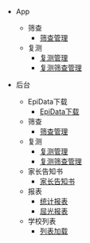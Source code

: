 - App
    - 筛查
        - [筛查管理](/App/筛查/筛查管理.md)
    - 复测
        - [复测管理](/App/复测/复测管理.md)
        - [复测筛查管理](/App/复测/复测筛查管理.md)

- 后台
    - EpiData下载
        - [EpiData下载](/后台/EpiData/EpiData.md)
    - 筛查
        - [筛查管理](/后台/筛查/筛查管理.md)
    - 复测
        - [复测管理](/后台/复测/复测管理.md)
        - [复测筛查管理](/后台/复测/复测筛查管理.md)
    - 家长告知书
        - [家长告知书](/后台/家长告知书/家长告知书.md)
    - 报表
        - [统计报表](/后台/报表/统计报表.md)
        - [屈光报表](/后台/报表/屈光报表.md)    
    - 学校列表
        - [列表加载](/后台/学校/列表加载.md)